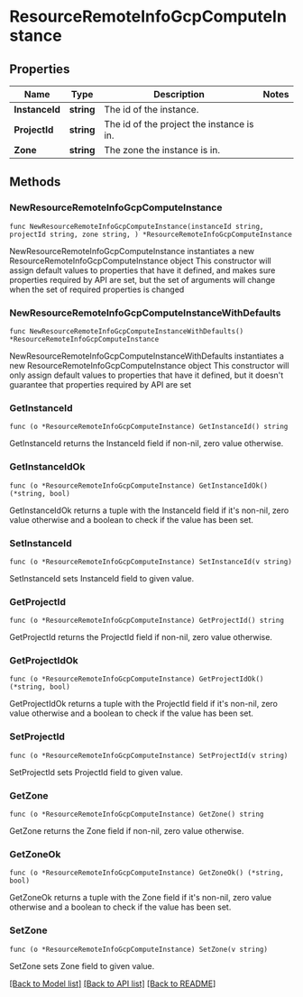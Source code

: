 # ResourceRemoteInfoGcpComputeInstance

## Properties

Name | Type | Description | Notes
------------ | ------------- | ------------- | -------------
**InstanceId** | **string** | The id of the instance. | 
**ProjectId** | **string** | The id of the project the instance is in. | 
**Zone** | **string** | The zone the instance is in. | 

## Methods

### NewResourceRemoteInfoGcpComputeInstance

`func NewResourceRemoteInfoGcpComputeInstance(instanceId string, projectId string, zone string, ) *ResourceRemoteInfoGcpComputeInstance`

NewResourceRemoteInfoGcpComputeInstance instantiates a new ResourceRemoteInfoGcpComputeInstance object
This constructor will assign default values to properties that have it defined,
and makes sure properties required by API are set, but the set of arguments
will change when the set of required properties is changed

### NewResourceRemoteInfoGcpComputeInstanceWithDefaults

`func NewResourceRemoteInfoGcpComputeInstanceWithDefaults() *ResourceRemoteInfoGcpComputeInstance`

NewResourceRemoteInfoGcpComputeInstanceWithDefaults instantiates a new ResourceRemoteInfoGcpComputeInstance object
This constructor will only assign default values to properties that have it defined,
but it doesn't guarantee that properties required by API are set

### GetInstanceId

`func (o *ResourceRemoteInfoGcpComputeInstance) GetInstanceId() string`

GetInstanceId returns the InstanceId field if non-nil, zero value otherwise.

### GetInstanceIdOk

`func (o *ResourceRemoteInfoGcpComputeInstance) GetInstanceIdOk() (*string, bool)`

GetInstanceIdOk returns a tuple with the InstanceId field if it's non-nil, zero value otherwise
and a boolean to check if the value has been set.

### SetInstanceId

`func (o *ResourceRemoteInfoGcpComputeInstance) SetInstanceId(v string)`

SetInstanceId sets InstanceId field to given value.


### GetProjectId

`func (o *ResourceRemoteInfoGcpComputeInstance) GetProjectId() string`

GetProjectId returns the ProjectId field if non-nil, zero value otherwise.

### GetProjectIdOk

`func (o *ResourceRemoteInfoGcpComputeInstance) GetProjectIdOk() (*string, bool)`

GetProjectIdOk returns a tuple with the ProjectId field if it's non-nil, zero value otherwise
and a boolean to check if the value has been set.

### SetProjectId

`func (o *ResourceRemoteInfoGcpComputeInstance) SetProjectId(v string)`

SetProjectId sets ProjectId field to given value.


### GetZone

`func (o *ResourceRemoteInfoGcpComputeInstance) GetZone() string`

GetZone returns the Zone field if non-nil, zero value otherwise.

### GetZoneOk

`func (o *ResourceRemoteInfoGcpComputeInstance) GetZoneOk() (*string, bool)`

GetZoneOk returns a tuple with the Zone field if it's non-nil, zero value otherwise
and a boolean to check if the value has been set.

### SetZone

`func (o *ResourceRemoteInfoGcpComputeInstance) SetZone(v string)`

SetZone sets Zone field to given value.



[[Back to Model list]](../README.md#documentation-for-models) [[Back to API list]](../README.md#documentation-for-api-endpoints) [[Back to README]](../README.md)


